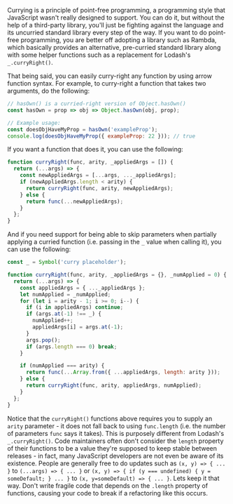 Currying is a principle of point-free programming, a programming style that JavaScript wasn't really designed to support. You can do it, but without the help of a third-party library, you'll just be fighting against the language and its uncurried standard library every step of the way. If you want to do point-free programming, you are better off adopting a library such as Rambda, which basically provides an alternative, pre-curried standard library along with some helper functions such as a replacement for Lodash's `_.curryRight()`.

That being said, you can easily curry-right any function by using arrow function syntax. For example, to curry-right a function that takes two arguments, do the following:

```javascript
// hasOwn() is a curried-right version of Object.hasOwn()
const hasOwn = prop => obj => Object.hasOwn(obj, prop);

// Example usage:
const doesObjHaveMyProp = hasOwn('exampleProp');
console.log(doesObjHaveMyProp({ exampleProp: 22 })); // true
```

If you want a function that does it, you can use the following:

```javascript
function curryRight(func, arity, _appliedArgs = []) {
  return (...args) => {
    const newAppliedArgs = [...args, ..._appliedArgs];
    if (newAppliedArgs.length < arity) {
      return curryRight(func, arity, newAppliedArgs);
    } else {
      return func(...newAppliedArgs);
    }
  };
}
```

And if you need support for being able to skip parameters when partially applying a curried function (i.e. passing in the `_` value when calling it), you can use the following:

```javascript
const _ = Symbol('curry placeholder');

function curryRight(func, arity, _appliedArgs = {}, _numApplied = 0) {
  return (...args) => {
    const appliedArgs = { ..._appliedArgs };
    let numApplied = _numApplied;
    for (let i = arity - 1; i >= 0; i--) {
      if (i in appliedArgs) continue;
      if (args.at(-1) !== _) {
        numApplied++;
        appliedArgs[i] = args.at(-1);
      }
      args.pop();
      if (args.length === 0) break;
    }

    if (numApplied === arity) {
      return func(...Array.from({ ...appliedArgs, length: arity }));
    } else {
      return curryRight(func, arity, appliedArgs, numApplied);
    }
  };
}
```

Notice that the `curryRight()` functions above requires you to supply an `arity` parameter - it does not fall back to using `func.length` (i.e. the number of parameters `func` says it takes). This is purposely different from Lodash's `_.curryRight()`. Code maintainers often don't consider the `length` property of their functions to be a value they're supposed to keep stable between releases - in fact, many JavaScript developers are not even be aware of its existence. People are generally free to do updates such as `(x, y) => { ... }` to `(...args) => { ... }` or `(x, y) => { if (y === undefined) { y = someDefault; } ... }` to `(x, y=someDefault) => { ... }`. Lets keep it that way. Don't write fragile code that depends on the `.length` property of functions, causing your code to break if a refactoring like this occurs.
